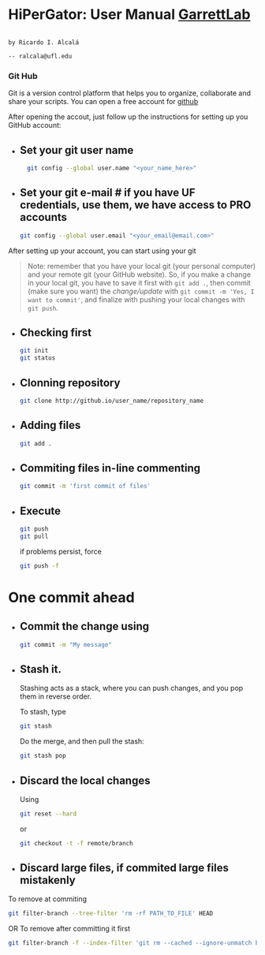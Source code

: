 # HiPerGator: User Manual [GarrettLab](https://www.garrettlab.com/)
                                                                                                       by Ricardo I. Alcalá 
                                                                                                         -- ralcala@ufl.edu

### Git Hub

Git is a version control platform that helps you to organize, collaborate and share your scripts. 
You can open a free account for [github](https://github.com/)

After opening the accout, just follow up the instructions for setting up you GitHub account: 

- ## Set your git user name
  ```bash
    git config --global user.name "<your_name_here>"
  ```
- ## Set your git e-mail # if you have UF credentials, use them, we have access to **PRO accounts** 
  ```bash
  git config --global user.email "<your_email@email.com>"
  ```
 
After setting up your account, you can start using your git 
>Note: remember that you have your local git (your personal computer) and your remote git (your GitHub website).
So, if you make a change in your local git, you have to save it first with `git add .`, then commit (make sure you want) the _change/update_ with 
`git commit -m 'Yes, I want to commit'`, and finalize with pushing your local changes with `git push`.  


-	## Checking first 
	```bash
	git init
	git status
	```

-	## Clonning repository
	```bash
	git clone http://github.io/user_name/repository_name
	```
-	## Adding files 
	```bash
	git add .
	```
-	## Commiting files in-line commenting
	```bash
	git commit -m 'first commit of files'
	```

- ## Execute
	```bash
	git push
	git pull
	```
	if problems persist, force
	```bash
	git push -f
	```

# One commit ahead
-   ## Commit the change using
    
    ```bash
    git commit -m "My message"
    ```
      
-   ## Stash it.
    Stashing acts as a stack, where you can push changes, and you pop them in reverse order.
    
    To stash, type  
    ```bash
    git stash
    ```
    Do the merge, and then pull the stash:
    ```bash
    git stash pop
    ```
-	## Discard the local changes
	Using  
	```bash
	git reset --hard
	```
	or  
	```bash
	git checkout -t -f remote/branch
	```
- ## Discard large files, if commited large files mistakenly
To remove at commiting
```bash 
git filter-branch --tree-filter 'rm -rf PATH_TO_FILE' HEAD
```
OR
To remove after committing it first 
```bash 
git filter-branch -f --index-filter 'git rm --cached --ignore-unmatch PATH_TO_FILE'
```
